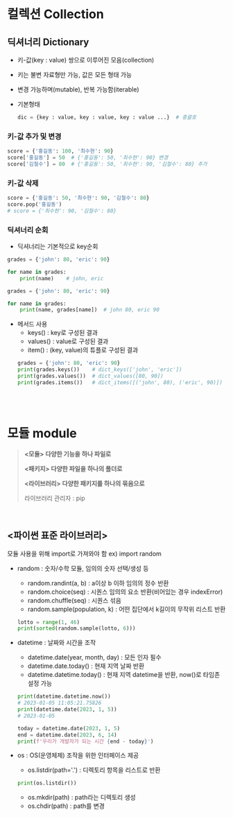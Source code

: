 # 컬렉션 Collection

## 딕셔너리 Dictionary

- 키-값(key : value) 쌍으로 이루어진 모음(collection)

- 키는 불변 자료형만 가능, 값은 모든 형태 가능

- 변경 가능하며(mutable), 반복 가능함(iterable)

- 기본형태
  ```python
  dic = {key : value, key : value, key : value ...}  # 중괄호 
  ```

### 키-값 추가 및 변경
```python
score = {'홍길동': 100, '최수현': 90}
score['홍길동'] = 50  # {'홍길동': 50, '최수현': 90} 변경
score['김철수'] = 80  # {'홍길동': 50, '최수현': 90, '김철수': 80} 추가
```

### 키-값 삭제
```python
score = {'홍길동': 50, '최수현': 90, '김철수': 80}
score.pop('홍길동')
# score = {'최수현': 90, '김철수': 80}
```

### 딕셔너리 순회
- 딕셔너리는 기본적으로 key순회
```python
grades = {'john': 80, 'eric': 90}

for name in grades:
    print(name)    # john, eric
```
```python
grades = {'john': 80, 'eric': 90}

for name in grades:
    print(name, grades[name])  # john 80, eric 90
```

- 메서드 사용
  - keys() : key로 구성된 결과
  - values() : value로 구성된 결과
  - item() : (key, value)의 튜플로 구성된 결과
  ```python
  grades = {'john': 80, 'eric': 90}
  print(grades.keys())    # dict_keys(['john', 'eric'])
  print(grades.values())  # dict_values([80, 90])
  print(grades.items())   # dict_items([('john', 80), ('eric', 90)])
  ```

<br>
<br>

# 모듈 module

> __<모듈> 다양한 기능을 하나 파일로__
>
> __<패키지> 다양한 파일을 하나의 폴더로__
>
> __<라이브러리> 다양한 패키지를 하나의 묶음으로__
>
>  라이브러리 관리자 : pip

<br>

## <파이썬 표준 라이브러리>
모듈 사용을 위해 import로 가져와야 함
ex) import random

- random : 숫자/수학 모듈, 임의의 숫자 선택/생성 등
  - random.randint(a, b) : a이상 b 이하 임의의 정수 반환
  - random.choice(seq) : 시퀀스 임의의 요소 반환(비어있는 경우 indexError)
  - random.chuffle(seq) : 시퀀스 섞음
  - random.sample(population, k) : 어떤 집단에서 k길이의 무작위 리스트 반환
  ```python
  lotto = range(1, 46)
  print(sorted(random.sample(lotto, 6)))
  ```

- datetime : 날짜와 시간을 조작
  - datetime.date(year, month, day) : 모든 인자 필수
  - datetime.date.today() : 현재 지역 날짜 반환
  - datetime.datetime.today() : 현재 지역 datetime을 반환, now()로 타임존 설정 가능
  ```python
  print(datetime.datetime.now())
  # 2023-01-05 11:05:21.75826
  print(datetime.date(2023, 1, 5))
  # 2023-01-05
  ```
  ```python
  today = datetime.date(2023, 1, 5)
  end = datetime.date(2023, 6, 14)
  print(f'우리가 개발자가 되는 시간 {end - today}')
  ```

- os : OS(운영체제) 조작을 위한 인터페이스 제공
  - os.listdir(path='.') : 디렉토리 항목을 리스트로 반환
  ```python
  print(os.listdir())
  ```
  - os.mkdir(path) : path라는 디렉토리 생성
  - os.chdir(path) : path를 변경